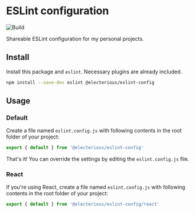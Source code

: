 # ESLint configuration

![Build](https://github.com/electerious/eslint-config/workflows/Build/badge.svg)

Shareable ESLint configuration for my personal projects.

## Install

Install this package and `eslint`. Necessary plugins are already included.

```bash
npm install --save-dev eslint @electerious/eslint-config
```

## Usage

### Default

Create a file named `eslint.config.js` with following contents in the root folder of your project:

```js
export { default } from '@electerious/eslint-config'
```

That's it! You can override the settings by editing the `eslint.config.js` file.

### React

If you're using React, create a file named `eslint.config.js` with following contents in the root folder of your project:

```js
export { default } from '@electerious/eslint-config/react'
```
